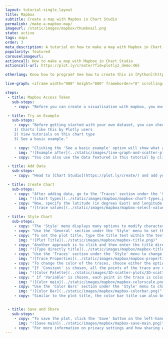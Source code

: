 ```yaml
---
layout: tutorial-single_layout
title: Mapbox
subtitle: Create a map with Mapbox in Chart Studio
permalink: /make-a-mapbox-map/
imageurl: /static/images/mapbox/thumbnail.png
state: active
tags: maps
order: 3
meta_description: A tutorial on how to make a map with Mapbox in Chart Studio.
popularity: featured
carouselimageurl:
actioncall: How to make a map with Mapbox in Chart Studio
actioncall-url: https://plot.ly/create/?fid=plotly2_demo:465

otherlang: Know how to program? See how to create this in [Python](https://plot.ly/python/scattermapbox) or [R](https://plot.ly/r/scattermapbox).

live-graph: <iframe width="900" height="800" frameborder="0" scrolling="no" src="https://plot.ly/~plotly2_demo/465/"></iframe>

steps:
 - title: Mapbox Access Token
   sub-steps:
    - copy: "Before you can create a visualisation with mapbox, you must ensure that you have a mapbox token and that it is added to you Chart Studio account. If you need to do so, check the [Mapbox Setup tutorial](https://help.plot.ly/tutorials/configure-mapbox)."

 - title: Try an Example
   sub-steps:
    - copy: "Before getting started with your own dataset, you can check out an example. First, select the 'Type' menu. Hovering the mouse over the chart type icon will display three options:
    1) Charts like this by Plotly users
    2) View tutorials on this chart type
    3) See a basic example."

    - copy: "Clicking the 'See a basic example' option will show what a sample chart looks like after adding data and editing with the style. You'll also see what labels and style attributes were selected for this specific chart, as well as the end result."
      img: "![Example after](../static/images/line-graph-and-scatter-plot-with-excel/scatter-try-example.gif)"
    - copy: "You can also use the data featured in this tutorial by clicking on 'Open This Data in Chart Studio' on the left-hand side. It'll open in Chart Studio."

 - title: Add Data
   sub-steps:
    - copy: "Head to [Chart Studio](https://plot.ly/create/) and add your data. You have the option of typing directly in the grid, uploading your file, or entering a URL of an online dataset. Chart Studio accepts .xls, .xlsx, or .csv files. For more information on how to enter your data, see [this](https://help.plot.ly/add-data-to-the-plotly-grid/) tutorial."

 - title: Create Chart
   sub-steps:
    - copy: "After adding data, go to the 'Traces' section under the 'Structure' menu on the left-hand side. Choose the 'Type' of trace, then choose 'Satellite Map' under 'Maps' chart type."
      img: "![chart types](../static/images/mapbox/mapbox-chart-types.png)"
    - copy: "Now, specify the latitude (in degrees East) and longitude (in degrees North) cooordinates from the dropdown menus."
      img: "![trace values](../static/images/mapbox/mapbox-select-values.png)"

 - title: Style Chart
   sub-steps:
    - copy: "The 'Style' menu displays many options to modify characteristics of the overall chart layout or the individual traces. To see more options about styling the chart visit the [style and layout](https://help.plot.ly/tutorials/#layout) section of the Chart Studio documentation."
    - copy: "Use the 'General' section under the 'Style' menu to set the plot title, and other layout properties."
    - copy: "To set the plot title, type the title text within the textbox provided under the 'Title' property."
      img: "![Plot Title](../static/images/mapbox/mapbox-title.png)"
    - copy: "Another approach is to click and then enter the title directly on the plot interface."
      img: "![Type directly title](../static/images/mapbox/mapbox-title-direct.png)"
    - copy: "Use the 'Traces' section under the 'Style' menu to change the properties of the trace such as the marker (points) symbol, color or size and hoverinfo."
      img: "![Trace Properties](../static/images/mapbox/mapbox-properties.png)"
    - copy: "To change the color of the traces, choose either the option 'Constant' or 'Variable'."
    - copy: "If 'Constant' is chosen, all the points of the trace are colored in the same color. Then choose the color by clicking on the color palette."
      img: "![Color Palette](../static/images/3D-scatter-plots/3D-scatter-color-palette.png)"
    - copy: " If 'Variable' is chosen, each point in the trace is colored according to the data specified. Then choose the desired colorscale from the respective dropdown menu. In this plot, the option 'Variable' is chosen, as seen below."
      img: "![Color main](../static/images/mapbox/mapbox-colorscale.png)"
    - copy: "Use the 'Color Bars' section under the 'Style' menu to change the properties of the color bar such as title, size and position, etc."
      img: "![Color Bar](../static/images/mapbox/mapbox-colorbar.png)"
    - copy: "Similar to the plot title, the color bar title can also be entered directly on the plot interface."


 - title: Save and Share
   sub-steps:
    - copy: "To save the plot, click the 'Save' button on the left-hand side. A save modal will appear, as seen below, where you can specify the filenames and privacy settings for your plot and data grid."
      img: "![Save main](../static/images/mapbox/mapbox-save-main.png)"
    - copy: "For more information on privacy settings and how sharing works, visit Chart Studio's [sharing tutorial](http://help.plot.ly/save-share-and-export-in-plotly/)."
---
```

